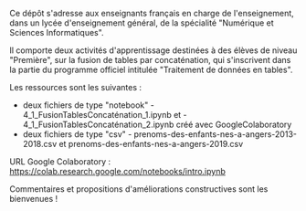 Ce dépôt s'adresse aux enseignants français en charge de l'enseignement, dans un lycée d'enseignement général, de la spécialité "Numérique et Sciences Informatiques".

Il comporte deux activités d'apprentissage destinées à des élèves de niveau "Première", sur la fusion de tables par concaténation, qui s'inscrivent dans la partie du programme officiel intitulée "Traitement de données en tables".

Les ressources sont les suivantes : 
 * deux fichiers de type "notebook" - 4_1_FusionTablesConcaténation_1.ipynb et - 4_1_FusionTablesConcaténation_2.ipynb créé avec GoogleColaboratory
 * deux fichiers de type "csv" - prenoms-des-enfants-nes-a-angers-2013-2018.csv et prenoms-des-enfants-nes-a-angers-2019.csv
 
URL Google Colaboratory : https://colab.research.google.com/notebooks/intro.ipynb
 
Commentaires et propositions d'améliorations constructives sont les bienvenues !
